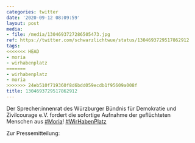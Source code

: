 ```yaml
---
categories: twitter
date: '2020-09-12 08:09:59'
layout: post
media:
- file: /media/1304693727286505473.jpg
ref: https://twitter.com/schwarzlichtwue/status/1304693729517862912
tags:
<<<<<<< HEAD
- moria
- wirhabenplatz
=======
- wirhabenplatz
- moria
>>>>>>> 24eb510f719360f8d6bdd059ecdb1f95609a008f
title: 1304693729517862912
---
```

Der Sprecher:innenrat des Würzburger Bündnis für Demokratie und Zivilcourage e.V. fordert die sofortige Aufnahme der geflüchteten Menschen aus [#Moria](/t/moria)! [#WirHabenPlatz](/t/wirhabenplatz)



Zur Pressemitteilung:  